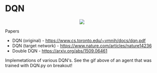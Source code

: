 # DQN

<div style="text-align:center"><img src="./breakout3.gif" /></div>

Papers

  * DQN (original) - https://www.cs.toronto.edu/~vmnih/docs/dqn.pdf
  * DQN (target network) - https://www.nature.com/articles/nature14236
  * Double DQN - https://arxiv.org/abs/1509.06461

Implemetations of various DQN's. See the gif above of an agent that was trained with DQN.py on breakout!
